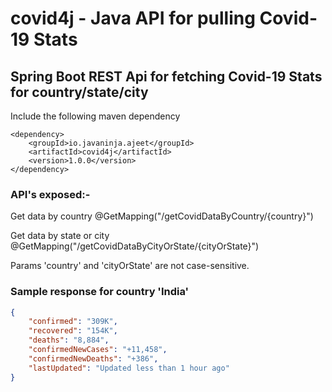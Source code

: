# covid4j - Java API for pulling Covid-19 Stats

## Spring Boot REST Api for fetching Covid-19 Stats for country/state/city

Include the following maven dependency
```maven
<dependency>
    <groupId>io.javaninja.ajeet</groupId>
    <artifactId>covid4j</artifactId>
    <version>1.0.0</version>
</dependency>
```

### API's exposed:-
Get data by country
@GetMapping("/getCovidDataByCountry/{country}")

Get data by state or city
@GetMapping("/getCovidDataByCityOrState/{cityOrState}")

Params 'country' and 'cityOrState' are not case-sensitive.

### Sample response for country 'India'
```json
{
    "confirmed": "309K",
    "recovered": "154K",
    "deaths": "8,884",
    "confirmedNewCases": "+11,458",
    "confirmedNewDeaths": "+386",
    "lastUpdated": "Updated less than 1 hour ago"
}
```
